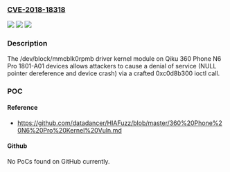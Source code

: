 ### [CVE-2018-18318](https://cve.mitre.org/cgi-bin/cvename.cgi?name=CVE-2018-18318)
![](https://img.shields.io/static/v1?label=Product&message=n%2Fa&color=blue)
![](https://img.shields.io/static/v1?label=Version&message=n%2Fa&color=blue)
![](https://img.shields.io/static/v1?label=Vulnerability&message=n%2Fa&color=brighgreen)

### Description

The /dev/block/mmcblk0rpmb driver kernel module on Qiku 360 Phone N6 Pro 1801-A01 devices allows attackers to cause a denial of service (NULL pointer dereference and device crash) via a crafted 0xc0d8b300 ioctl call.

### POC

#### Reference
- https://github.com/datadancer/HIAFuzz/blob/master/360%20Phone%20N6%20Pro%20Kernel%20Vuln.md

#### Github
No PoCs found on GitHub currently.

